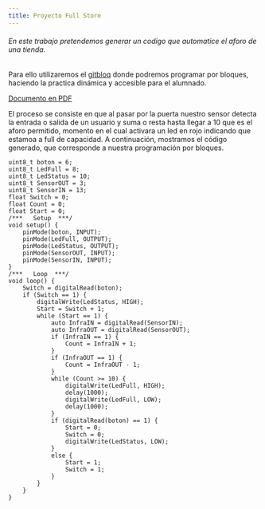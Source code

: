 ```yaml
---
title: Proyecto Full Store
---
```


###### En este trabajo pretendemos generar un codigo que automatice el aforo de una tienda.

Para ello utilizaremos el [gitbloq](https://bitbloq.cc/) donde podremos
programar por bloques, haciendo la practica dinámica y accesible para el
alumnado.

[Documento en PDF](https://github.com/ULL-MFP-AET-2122/static-generator-carlos-guerra-olivera-alu0100703535/blob/3734e05e1507e7aaa1dcf715473c841b1d824d32/docencia/_posts/2021-11-26-PracticaPandoc.pdf)

El proceso se consiste en que al pasar por la puerta nuestro sensor
detecta la entrada o salida de un usuario y suma o resta hasta llegar a
10 que es el aforo permitido, momento en el cual activara un led en rojo
indicando que estamoa a full de capacidad. A continuación, mostramos el
código generado, que corresponde a nuestra programación por bloques.

    uint8_t boton = 6;
    uint8_t LedFull = 8;
    uint8_t LedStatus = 10;
    uint8_t SensorOUT = 3;
    uint8_t SensorIN = 13;
    float Switch = 0;
    float Count = 0;
    float Start = 0;
    /***   Setup  ***/
    void setup() {
        pinMode(boton, INPUT);
        pinMode(LedFull, OUTPUT);
        pinMode(LedStatus, OUTPUT);
        pinMode(SensorOUT, INPUT);
        pinMode(SensorIN, INPUT);
    }
    /***   Loop  ***/
    void loop() {
        Switch = digitalRead(boton);
        if (Switch == 1) {
            digitalWrite(LedStatus, HIGH);
            Start = Switch + 1;
            while (Start == 1) {
                auto InfraIN = digitalRead(SensorIN);
                auto InfraOUT = digitalRead(SensorOUT);
                if (InfraIN == 1) {
                    Count = InfraIN + 1;
                }
                if (InfraOUT == 1) {
                    Count = InfraOUT - 1;
                }
                while (Count >= 10) {
                    digitalWrite(LedFull, HIGH);
                    delay(1000);
                    digitalWrite(LedFull, LOW);
                    delay(1000);
                }
                if (digitalRead(boton) == 1) {
                    Start = 0;
                    Switch = 0;
                    digitalWrite(LedStatus, LOW);
                }
                else {
                    Start = 1;
                    Switch = 1;
                }
            }
        }
    }
